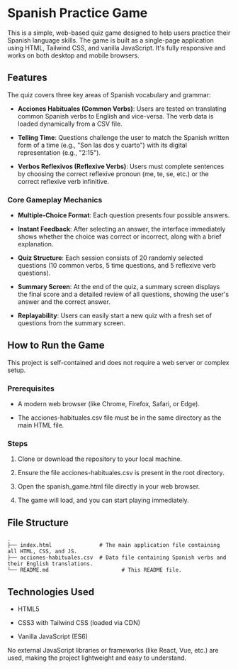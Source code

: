 # Spanish Practice Game

This is a simple, web-based quiz game designed to help users practice their Spanish language skills. The game is built as a single-page application using HTML, Tailwind CSS, and vanilla JavaScript. It's fully responsive and works on both desktop and mobile browsers.

## Features

The quiz covers three key areas of Spanish vocabulary and grammar:

- **Acciones Habituales (Common Verbs)**: Users are tested on translating common Spanish verbs to English and vice-versa. The verb data is loaded dynamically from a CSV file.

- **Telling Time**: Questions challenge the user to match the Spanish written form of a time (e.g., "Son las dos y cuarto") with its digital representation (e.g., "2:15").

- **Verbos Reflexivos (Reflexive Verbs)**: Users must complete sentences by choosing the correct reflexive pronoun (me, te, se, etc.) or the correct reflexive verb infinitive.

### Core Gameplay Mechanics

- **Multiple-Choice Format**: Each question presents four possible answers.

- **Instant Feedback**: After selecting an answer, the interface immediately shows whether the choice was correct or incorrect, along with a brief explanation.

- **Quiz Structure**: Each session consists of 20 randomly selected questions (10 common verbs, 5 time questions, and 5 reflexive verb questions).

- **Summary Screen**: At the end of the quiz, a summary screen displays the final score and a detailed review of all questions, showing the user's answer and the correct answer.

- **Replayability**: Users can easily start a new quiz with a fresh set of questions from the summary screen.

## How to Run the Game

This project is self-contained and does not require a web server or complex setup.

### Prerequisites

- A modern web browser (like Chrome, Firefox, Safari, or Edge).

- The acciones-habituales.csv file must be in the same directory as the main HTML file.

### Steps

1. Clone or download the repository to your local machine.

2. Ensure the file acciones-habituales.csv is present in the root directory.

3. Open the spanish_game.html file directly in your web browser.

4. The game will load, and you can start playing immediately.

## File Structure

```
.
├── index.html               # The main application file containing all HTML, CSS, and JS.
├── acciones-habituales.csv  # Data file containing Spanish verbs and their English translations.
└── README.md                       # This README file.
```

## Technologies Used

- HTML5

- CSS3 with Tailwind CSS (loaded via CDN)

- Vanilla JavaScript (ES6)

No external JavaScript libraries or frameworks (like React, Vue, etc.) are used, making the project lightweight and easy to understand.

